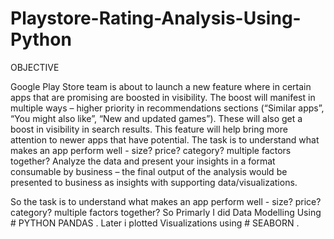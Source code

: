 # Playstore-Rating-Analysis-Using-Python

OBJECTIVE 

Google Play Store team is about to launch a new feature where in certain apps that are
promising are boosted in visibility. The boost will manifest in multiple ways – higher priority in
recommendations sections (“Similar apps”, “You might also like”, “New and updated games”).
These will also get a boost in visibility in search results. This feature will help bring more
attention to newer apps that have potential.
The task is to understand what makes an app perform well - size? price? category? multiple
factors together? Analyze the data and present your insights in a format consumable by
business – the final output of the analysis would be presented to business as insights with
supporting data/visualizations.

So the  task is to understand what makes an app perform well - size? price? category? multiple
factors together? 
So Primarly I did Data Modelling  Using # PYTHON PANDAS .
Later i plotted Visualizations using # SEABORN .

